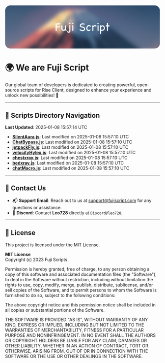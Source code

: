 ![Banner](.github/b.webp)

# 🌍 **We are Fuji Script**

Our global team of developers is dedicated to creating powerful, open-source scripts for Rise Client, designed to enhance your experience and unlock new possibilities! 🌟

---
<!-- SCRIPTS_NAVIGATION_START -->
## 📂 **Scripts Directory Navigation**

**Last Updated**: 2025-01-08 15:57:14 UTC

- **[SilentAura.js](scripts/SilentAura.js)**: Last modified on 2025-01-08 15:57:10 UTC
- **[ChatBypass.js](scripts/ChatBypass.js)**: Last modified on 2025-01-08 15:57:10 UTC
- **[jetpackFly.js](scripts/jetpackFly.js)**: Last modified on 2025-01-08 15:57:10 UTC
- **[velocityHylex.js](scripts/velocityHylex.js)**: Last modified on 2025-01-08 15:57:10 UTC
- **[chestxray.js](scripts/chestxray.js)**: Last modified on 2025-01-08 15:57:10 UTC
- **[bedxray.js](scripts/bedxray.js)**: Last modified on 2025-01-08 15:57:10 UTC
- **[chatMacro.js](scripts/chatMacro.js)**: Last modified on 2025-01-08 15:57:10 UTC

<!-- SCRIPTS_NAVIGATION_END -->

---

## 💬 **Contact Us**  
- 📬 **Support Email**: Reach out to us at [support@fujiscript.com](mailto:support@fujiscript.com) for any questions or assistance.  
- 💬 **Discord**: Contact **Leo728** directly at `Discord@leo728`.

---

## 📜 **License**

This project is licensed under the MIT License.  

**MIT License**  
Copyright (c) 2023 Fuji Scripts  

Permission is hereby granted, free of charge, to any person obtaining a copy of this software and associated documentation files (the "Software"), to deal in the Software without restriction, including without limitation the rights to use, copy, modify, merge, publish, distribute, sublicense, and/or sell copies of the Software, and to permit persons to whom the Software is furnished to do so, subject to the following conditions:  

The above copyright notice and this permission notice shall be included in all copies or substantial portions of the Software.  

THE SOFTWARE IS PROVIDED "AS IS", WITHOUT WARRANTY OF ANY KIND, EXPRESS OR IMPLIED, INCLUDING BUT NOT LIMITED TO THE WARRANTIES OF MERCHANTABILITY, FITNESS FOR A PARTICULAR PURPOSE AND NONINFRINGEMENT. IN NO EVENT SHALL THE AUTHORS OR COPYRIGHT HOLDERS BE LIABLE FOR ANY CLAIM, DAMAGES OR OTHER LIABILITY, WHETHER IN AN ACTION OF CONTRACT, TORT OR OTHERWISE, ARISING FROM, OUT OF OR IN CONNECTION WITH THE SOFTWARE OR THE USE OR OTHER DEALINGS IN THE SOFTWARE.  
